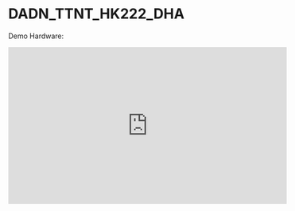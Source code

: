 ﻿# DADN_TTNT_HK222_DHA

Demo Hardware:

<iframe width="560" height="315" src="https://www.youtube.com/embed/bfv7V6kZoIo" title="YouTube video player" frameborder="0" allow="accelerometer; autoplay; clipboard-write; encrypted-media; gyroscope; picture-in-picture; web-share" allowfullscreen></iframe>
